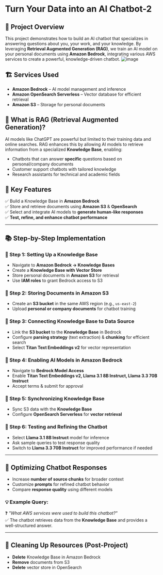 # Turn Your Data into an AI Chatbot-2

## 🚀 Project Overview
This project demonstrates how to build an AI chatbot that specializes in answering questions about you, your work, and your knowledge. By leveraging **Retrieval Augmented Generation (RAG)**, we train an AI model on your personal documents using **Amazon Bedrock**, integrating various AWS services to create a powerful, knowledge-driven chatbot.
![image](https://github.com/user-attachments/assets/b2c1c387-e5e3-4c58-b6d3-12d892ae6c46)


## 🏗️ Services Used
- **Amazon Bedrock** – AI model management and inference
- **Amazon OpenSearch Serverless** – Vector database for efficient retrieval
- **Amazon S3** – Storage for personal documents

## 🧠 What is RAG (Retrieval Augmented Generation)?
AI models like ChatGPT are powerful but limited to their training data and online searches. RAG enhances this by allowing AI models to retrieve information from a specialized **Knowledge Base**, enabling:
- Chatbots that can answer **specific** questions based on personal/company documents
- Customer support chatbots with tailored knowledge
- Research assistants for technical and academic fields

## 📌 Key Features
✅ Build a Knowledge Base in **Amazon Bedrock**  
✅ Store and retrieve documents using **Amazon S3** & **OpenSearch**  
✅ Select and integrate AI models to **generate human-like responses**  
✅ **Test, refine, and enhance chatbot performance**  

---

## 📚 Step-by-Step Implementation

### 🔹 Step 1: Setting Up a Knowledge Base
- Navigate to **Amazon Bedrock → Knowledge Bases**
- Create a **Knowledge Base with Vector Store**
- Store personal documents in **Amazon S3** for retrieval
- Use **IAM roles** to grant Bedrock access to S3

### 🔹 Step 2: Storing Documents in Amazon S3
- Create an **S3 bucket** in the same AWS region (e.g., `us-east-2`)
- Upload **personal or company documents** for chatbot training

### 🔹 Step 3: Connecting Knowledge Base to Data Source
- Link the **S3 bucket** to the **Knowledge Base** in Bedrock
- Configure **parsing strategy** (text extraction) & **chunking** for efficient search
- Select **Titan Text Embeddings v2** for vector representation

### 🔹 Step 4: Enabling AI Models in Amazon Bedrock
- Navigate to **Bedrock Model Access**
- Enable **Titan Text Embeddings v2, Llama 3.1 8B Instruct, Llama 3.3 70B Instruct**
- Accept terms & submit for approval

### 🔹 Step 5: Synchronizing Knowledge Base
- Sync S3 data with the **Knowledge Base**
- Configure **OpenSearch Serverless** for **vector retrieval**

### 🔹 Step 6: Testing and Refining the Chatbot
- Select **Llama 3.1 8B Instruct** model for inference
- Ask sample queries to test response quality
- Switch to **Llama 3.3 70B Instruct** for improved performance if needed

---

## 🎯 Optimizing Chatbot Responses
- Increase **number of source chunks** for broader context
- Customize **prompts** for refined chatbot behavior
- Compare **response quality** using different models

### 💡 Example Query:
❓ *"What AWS services were used to build this chatbot?"*  
✅ The chatbot retrieves data from the **Knowledge Base** and provides a well-structured answer.

---

## 🧹 Cleaning Up Resources (Post-Project)
- **Delete** Knowledge Base in Amazon Bedrock
- **Remove** documents from S3
- **Delete** vector store in OpenSearch

